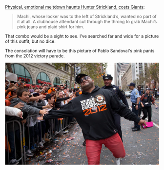 [Physical, emotional meltdown haunts Hunter Strickland, costs Giants](https://www.si.com/mlb/2014/10/23/world-series-game-2-san-francisco-giants-hunter-strickland-meltdown):

> Machi, whose locker was to the left of Strickland’s, wanted no part of it at all. A clubhouse attendant cut through the throng to grab Machi’s pink jeans and plaid shirt for him.

That combo would be a sight to see. I've searched far and wide for a picture of this outfit, but no dice.

The consolation will have to be this picture of Pablo Sandoval's pink pants from the 2012 victory parade.

![panda](https://raw.githubusercontent.com/muneer78/muneer78.github.io/master/images/panda.png) 
